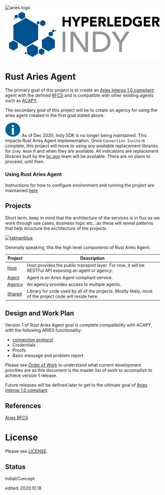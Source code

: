 ![aries logo](https://github.com/hyperledger/aries-rfcs/blob/master/collateral/aries-rfcs-logo.png)  
![hyperledger indy logo](https://raw.githubusercontent.com/hyperledger/indy-node/master/collateral/logos/indy-logo.png)  

# Rust Aries Agent

The primary goal of this project is to create an [Aries Interop 1.0 compliant](https://github.com/hyperledger/aries-rfcs/blob/master/concepts/0302-aries-interop-profile/README.md#aries-interop-profile-version-10) agent with the defined [RFCS](https://github.com/hyperledger/aries-rfcs)
and is compatible with other existing agents such as [ACAPY](https://github.com/hyperledger/aries-cloudagent-python).

The secondary goal of this project will be to create an agency for using the aries agent created in 
the first goal stated above.

![Info On Indy SDK](https://github.com/tatmanblue/rust-aries-agent/blob/master/docs/info.jpg)
As of Dec 2020, Indy SDK is no longer being maintained.  This impacts Rust Aries Agent implementation.
Once `Connection Invite` is complete, this project will move to using any available replacement libraries for
`Indy Node` if and when they are available.  All indications are replacement libraries built by the [bc.gov](bc.gov)
team will be available.  There are no plans to proceed, until then.

### Using Rust Aries Agent
Instructions for how to configure environment and running the project are maintained [here](docs/USING.md)

## Projects

Short term, keep in mind that the architecture of the services is in flux as we work through
use cases, business logic etc...as these will reveal patterns that help structure the architecture of 
the projects.

[![tatmanblue](https://circleci.com/gh/tatmanblue/rust-aries-agent.svg?style=shield)](https://app.circleci.com/pipelines/github/tatmanblue/rust-aries-agent)

Generally speaking, this the high level components of Rust Aries Agent:

| Project | Description |
|---------|-------------|
|[Host](host/README.md)|Host provides the public transport layer.  For now, it will be RESTFul API exposing an agent or agency.|  
|[Agent](agent/README.md)|Agent is an Aries Agent compliant service.|   
|[Agency](agency/README.md)|An agency provides access to multiple agents.|  
|[Shared](shared/README.md)|Library for code used by all of the projects.  Mostly likely, most of the project code will reside here.|

## Design and Work Plan
Version 1 of Rust Aries Agent goal is complete compatibility with ACAPY, with the following ARIES functionality:
* [connection protocol](https://github.com/hyperledger/aries-rfcs/tree/master/features/0160-connection-protocol)
* Credentials
* Proofs
* Basic message and problem report

Please see [Order of Work](docs/ORDER_OF_WORK.md) to understand what current development priorities are as this document
is the master list of work to accomplish to achieve version 1 release.

Future releases will be defined later to get to the ultimate goal of [Aries Interop 1.0 compliant](https://github.com/hyperledger/aries-rfcs/blob/master/concepts/0302-aries-interop-profile/README.md#aries-interop-profile-version-10)

## References
[Aries RFCS](https://github.com/hyperledger/aries-rfcs)

# License
Please see [LICENSE](./LICENSE).  

## Status
Initial/Concept

edited: 2020.10.18
